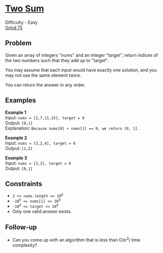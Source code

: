 # [Two Sum](https://leetcode.com/problems/two-sum/description/)

Difficulty - Easy  
[Grind 75](https://www.techinterviewhandbook.org/grind75/)

## Problem

Given an array of integers "nums" and an integer "target", return indices of the two numbers such that they add up to "target".

You may assume that each input would have exactly one solution, and you may not use the same element twice.

You can return the answer in any order.

## Examples

**Example 1**  
Input: `nums = [2,7,11,15], target = 9`  
Output: `[0,1]`  
Explanation: `Because nums[0] + nums[1] == 9, we return [0, 1].`

**Example 2**  
Input: `nums = [3,2,4], target = 6`  
Output: `[1,2]`

**Example 3**  
Input: `nums = [3,3], target = 6`  
Output: `[0,1]`

## Constraints

- <code>2 <= nums.length <= 10<sup>4</sup></code>
- <code>-10<sup>9</sup> <= nums[i] <= 10<sup>9</sup></code>
- <code>-10<sup>9</sup> <= target <= 10<sup>9</sup></code>
- Only one valid answer exists.

## Follow-up

- Can you come up with an algorithm that is less than O(n<sup>2</sup>) time complexity?
